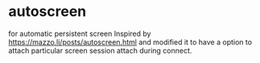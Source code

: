 # autoscreen
for automatic persistent screen
Inspired by https://mazzo.li/posts/autoscreen.html and modified it to have a option to
attach particular screen session attach during connect.
